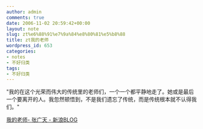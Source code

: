 ```yaml
---
author: admin
comments: true
date: 2006-11-02 20:59:42+00:00
layout: note
slug: zt%e6%88%91%e7%9a%84%e8%80%81%e5%b8%88
title: zt我的老师
wordpress_id: 653
categories:
- notes
- 不好归类
tags:
- 不好归类
---
```


"我的在这个光荣而伟大的传统里的老师们，一个一个都平静地走了。她或是最后一个要离开的人。我忽然顿悟到，不是我们遗忘了传统，而是传统根本就不认得我们。"

[我的老师- 张广天 - 新浪BLOG](http://blog.sina.com.cn/u/48309513010006pd)
